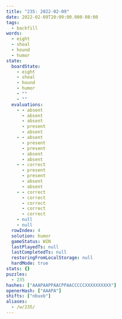 ```yaml
---
title: "235: 2022-02-09"
date: 2022-02-09T20:09:00.000-08:00
tags:
  - backfill
words:
  - eight
  - shoal
  - hound
  - humor
state:
  boardState:
    - eight
    - shoal
    - hound
    - humor
    - ""
    - ""
  evaluations:
    - - absent
      - absent
      - absent
      - present
      - absent
    - - absent
      - present
      - present
      - absent
      - absent
    - - correct
      - present
      - present
      - absent
      - absent
    - - correct
      - correct
      - correct
      - correct
      - correct
    - null
    - null
  rowIndex: 4
  solution: humor
  gameStatus: WIN
  lastPlayedTs: null
  lastCompletedTs: null
  restoringFromLocalStorage: null
  hardMode: true
stats: {}
puzzles:
  - 235
hashes: ["AAAPAAPPAACPPAACCCCCXXXXXXXXXX"]
openerHash: ["AAAPA"]
shifts: ["nbuxb"]
aliases:
  - /w/235/
---
```

<!-- more -->
